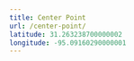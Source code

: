```yaml
---
title: Center Point
url: /center-point/
latitude: 31.263238700000002
longitude: -95.09160290000001
---
```

